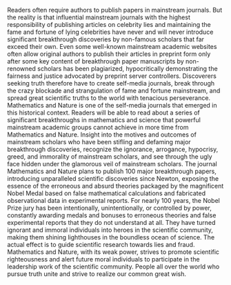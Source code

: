  Readers often require authors to publish papers in mainstream journals. But the reality is that influential mainstream journals with the highest responsibility of publishing articles on celebrity lies and maintaining the fame and fortune of lying celebrities have never and will never introduce significant breakthrough discoveries by non-famous scholars that far exceed their own. Even some well-known mainstream academic websites often allow original authors to publish their articles in preprint form only after some key content of breakthrough paper manuscripts by non-renowned scholars has been plagiarized, hypocritically demonstrating the fairness and justice advocated by preprint server controllers. Discoverers seeking truth therefore have to create self-media journals, break through the crazy blockade and strangulation of fame and fortune mainstream, and spread great scientific truths to the world with tenacious perseverance. Mathematics and Nature is one of the self-media journals that emerged in this historical context. Readers will be able to read about a series of significant breakthroughs in mathematics and science that powerful mainstream academic groups cannot achieve in more time from Mathematics and Nature. Insight into the motives and outcomes of mainstream scholars who have been stifling and defaming major breakthrough discoveries, recognize the ignorance, arrogance, hypocrisy, greed, and immorality of mainstream scholars, and see through the ugly face hidden under the glamorous veil of mainstream scholars. The journal Mathematics and Nature plans to publish 100 major breakthrough papers, introducing unparalleled scientific discoveries since Newton, exposing the essence of the erroneous and absurd theories packaged by the magnificent Nobel Medal based on false mathematical calculations and fabricated observational data in experimental reports. For nearly 100 years, the Nobel Prize jury has been intentionally, unintentionally, or controlled by power, constantly awarding medals and bonuses to erroneous theories and false experimental reports that they do not understand at all. They have turned ignorant and immoral individuals into heroes in the scientific community, making them shining lighthouses in the boundless ocean of science. The actual effect is to guide scientific research towards lies and fraud. Mathematics and Nature, with its weak power, strives to promote scientific righteousness and alert future moral individuals to participate in the leadership work of the scientific community. People all over the world who pursue truth unite and strive to realize our common great wish. 
